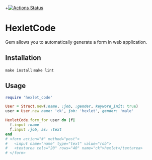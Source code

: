 +[![Actions Status](https://github.com/zhabinka/rails-project-lvl1/workflows/hexlet-check/badge.svg)](https://github.com/zhabinka/rails-project-lvl1/actions)

# HexletCode

Gem allows you to automatically generate a form in web application.

## Installation

`make install`
`make lint` 

## Usage

```ruby
require 'hexlet_code'

User = Struct.new(:name, :job, :gender, keyword_init: true)
user = User.new name: 'ck', job: 'hexlet', gender: 'male'

HexletCode.form_for user do |f|
  f.input :name
  f.input :job, as: :text
end
# <form action="#" method="post">
#   <input name="name" type="text" value="rob">
#   <textarea cols="20" rows="40" name="ck">hexlet</textarea>
# </form>
```
